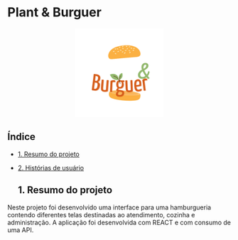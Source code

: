# Plant & Burguer

<p align="center"><img src="public/imagens/logo.png" alt="logo plant and burguer" width="200px";></p>

## Índice

* [1. Resumo do projeto](#1-resumo-do-projeto)
* [2. Histórias de usuário](#2-historias-de-usuario)

  ## 1. Resumo do projeto

Neste projeto foi desenvolvido uma interface para uma hamburgueria contendo diferentes telas destinadas ao atendimento, cozinha e administração. A aplicação foi desenvolvida com REACT e com consumo de uma API. 

